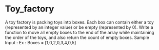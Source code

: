 # Toy_factory
A toy factory is packing toys into boxes. Each box can contain either a toy (represented by an integer value) or be empty (represented by 0). Write a function to move all empty boxes to the end of the array while maintaining the order of the toys, and also return the count of empty boxes.   Sample Input :  Ex : Boxes = [1,0,2,0,3,4,0,5]
